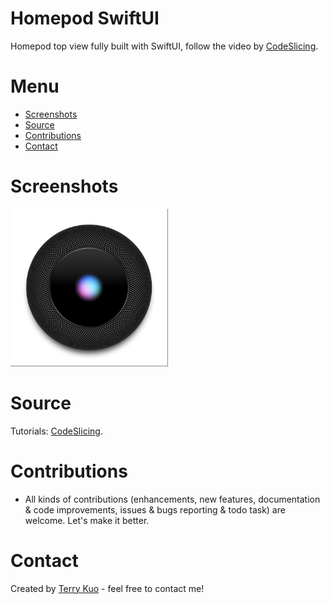 # Homepod SwiftUI
Homepod top view fully built with SwiftUI, follow the video by [CodeSlicing](https://twitter.com/CodeSlice).

# Menu
* [Screenshots](#screenshots)
* [Source](#source)
* [Contributions](#contributions)
* [Contact](#contact)


# Screenshots

<img src= "ReadmeSources/ss1.png" width = 50% height = 50%>


# Source
Tutorials: [CodeSlicing](https://twitter.com/CodeSlice).


# Contributions

* All kinds of contributions (enhancements, new features, documentation & code improvements, issues & bugs reporting & todo task) are welcome. Let's make it better.

# Contact
Created by [Terry Kuo](https://twitter.com/ArgonYoYo) - feel free to contact me!
